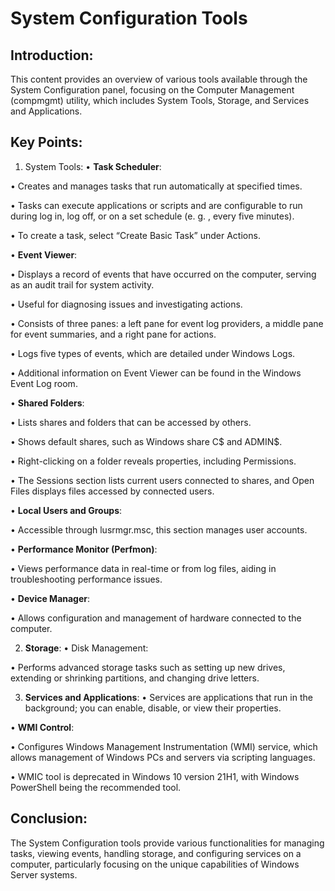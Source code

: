 # System Configuration Tools 

## Introduction: 
This content provides an overview of various tools available through the System Configuration panel, focusing on the Computer Management (compmgmt) utility, which includes System Tools, Storage, and Services and Applications. 

## Key Points: 

1. System Tools: 
• __Task Scheduler__: 

• Creates and manages tasks that run automatically at specified times. 

• Tasks can execute applications or scripts and are configurable to run during log in, log off, or on a set schedule (e. g. , every five minutes). 

• To create a task, select “Create Basic Task” under Actions. 

• __Event Viewer__: 

• Displays a record of events that have occurred on the computer, serving as an audit trail for system activity. 

• Useful for diagnosing issues and investigating actions. 

• Consists of three panes: a left pane for event log providers, a middle pane for event summaries, and a right pane for actions. 

• Logs five types of events, which are detailed under Windows Logs. 

• Additional information on Event Viewer can be found in the Windows Event Log room. 

• __Shared Folders__: 

• Lists shares and folders that can be accessed by others. 

• Shows default shares, such as Windows share C$ and ADMIN$. 

• Right-clicking on a folder reveals properties, including Permissions. 

• The Sessions section lists current users connected to shares, and Open Files displays files accessed by connected users. 

• __Local Users and Groups__: 

• Accessible through lusrmgr.msc, this section manages user accounts. 

• __Performance Monitor (Perfmon)__: 

• Views performance data in real-time or from log files, aiding in troubleshooting performance issues. 

• __Device Manager__: 

• Allows configuration and management of hardware connected to the computer. 

2. __Storage__: 
• Disk Management: 

• Performs advanced storage tasks such as setting up new drives, extending or shrinking partitions, and changing drive letters. 

3. __Services and Applications__: 
• Services are applications that run in the background; you can enable, disable, or view their properties.

• __WMI Control__: 

• Configures Windows Management Instrumentation (WMI) service, which allows management of Windows PCs and servers via scripting languages. 

• WMIC tool is deprecated in Windows 10 version 21H1, with Windows PowerShell being the recommended tool. 

## Conclusion: 
The System Configuration tools provide various functionalities for managing tasks, viewing events, handling storage, and configuring services on a computer, particularly focusing on the unique capabilities of Windows Server systems.